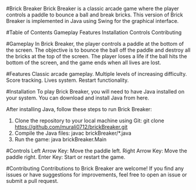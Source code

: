 
#Brick Breaker
Brick Breaker is a classic arcade game where the player controls a paddle to bounce a ball and break bricks. This version of Brick Breaker is implemented in Java using Swing for the graphical interface.

#Table of Contents
Gameplay
Features
Installation
Controls
Contributing

#Gameplay
In Brick Breaker, the player controls a paddle at the bottom of the screen. The objective is to bounce the ball off the paddle and destroy all the bricks at the top of the screen. The player loses a life if the ball hits the bottom of the screen, and the game ends when all lives are lost.

#Features
Classic arcade gameplay.
Multiple levels of increasing difficulty.
Score tracking.
Lives system.
Restart functionality.

#Installation
To play Brick Breaker, you will need to have Java installed on your system. You can download and install Java from here.

After installing Java, follow these steps to run Brick Breaker:
1) Clone the repository to your local machine using Git:
git clone https://github.com/murali0712/brickBreaker.git
2) Compile the Java files:
  javac brickBreaker/*.java
3) Run the game:
 java brickBreaker.Main

#Controls
Left Arrow Key: Move the paddle left.
Right Arrow Key: Move the paddle right.
Enter Key: Start or restart the game.

#Contributing
Contributions to Brick Breaker are welcome! If you find any issues or have suggestions for improvements, feel free to open an issue or submit a pull request.
